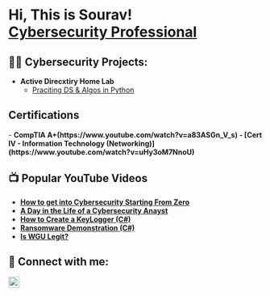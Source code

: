 <h1>Hi, This is Sourav! <br/><a href=", <a href="[(https://www.linkedin.com/in/sourav-biswas-b034b6243/)/">Cybersecurity Professional</a>

<h2>👨‍💻 Cybersecurity Projects:</h2>

- <b>Active Direcxtiry Home Lab </b>
  - [Praciting DS & Algos in Python](https://github.com/joshmadakor1/Algorithms-Practice)

<h2>Certifications</h2>
- <b>CompTIA A+(https://www.youtube.com/watch?v=a83ASGn_V_s)
- <b>[Cert IV - Information Technology (Networking)](https://www.youtube.com/watch?v=uHy3oM7NnoU)

<h2>📺 Popular YouTube Videos</h2>

- [How to get into Cybersecurity Starting From Zero](https://www.youtube.com/watch?v=a83ASGn_V_s)
- [A Day in the Life of a Cybersecurity Anayst](https://www.youtube.com/watch?v=uHy3oM7NnoU)
- [How to Create a KeyLogger (C#)](https://www.youtube.com/watch?v=N-L9hklSlNk)
- [Ransomware Demonstration (C#)](https://www.youtube.com/watch?v=OfvdQeh79s0)
- [Is WGU Legit?](https://www.youtube.com/watch?v=E2MwRWxDBkA)

<h2> 🤳 Connect with me:</h2>


[<img align="left" alt="JoshMadakor | LinkedIn" width="22px" src="https://cdn.jsdelivr.net/npm/simple-icons@v3/icons/linkedin.svg" />][linkedin]



[linkedin]: https://www.linkedin.com/in/sourav-biswas-b034b6243/

<!--
**joshmadakor1/joshmadakor1** is a ✨ _special_ ✨ repository because its `README.md` (this file) appears on your GitHub profile.

Here are some ideas to get you started:

- 🔭 I’m currently working on ...
- 🌱 I’m currently learning ...
- 👯 I’m looking to collaborate on ...
- 🤔 I’m looking for help with ...
- 💬 Ask me about ...
- 📫 How to reach me: ...
- 😄 Pronouns: ...
- ⚡ Fun fact: ...
-->
